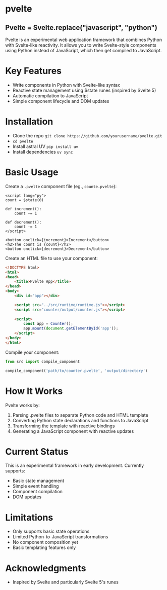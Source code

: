 # pvelte

## Pvelte = Svelte.replace("javascript", "python")

Pvelte is an experimental web application framework that combines Python with Svelte-like reactivity. It allows you to write Svelte-style components using Python instead of JavaScript, which then get compiled to JavaScript.

# Key Features

- Write components in Python with Svelte-like syntax
- Reactive state management using $state runes (inspired by Svelte 5)
- Automatic compilation to JavaScript
- Simple component lifecycle and DOM updates

# Installation

- Clone the repo `git clone https://github.com/yourusername/pvelte.git` 
- `cd pvelte`
- Install astral UV `pip install uv`
- Install dependencies `uv sync`

# Basic Usage

Create a `.pvelte` component file (eg., `counte.pvelte`):

```pvelte
<script lang="py">
count = $state(0)

def increment():
    count += 1

def decrement():
    count -= 1
</script>

<button onclick={increment}>Increment</button>
<h2>The count is {count}</h2>
<button onclick={decrement}>Decrement</button>
```

Create an HTML file to use your component:

```html
<!DOCTYPE html>
<html>
<head>
    <title>Pvelte App</title>
</head>
<body>
    <div id="app"></div>

    <script src="../src/runtime/runtime.js"></script>
    <script src="counter/output/counter.js"></script>
    
    <script>
        const app = Counter();
        app.mount(document.getElementById('app'));
    </script>
</body>
</html>
```

Compile your component:
```python
from src import compile_component

compile_component('path/to/counter.pvelte', 'output/directory')
```


# How It Works
Pvelte works by:
1. Parsing .pvelte files to separate Python code and HTML template
2. Converting Python state declarations and functions to JavaScript
3. Transforming the template with reactive bindings
4. Generating a JavaScript component with reactive updates


# Current Status
This is an experimental framework in early development. Currently supports:

- Basic state management
- Simple event handling
- Component compilation
- DOM updates


# Limitations

- Only supports basic state operations
- Limited Python-to-JavaScript transformations
- No component composition yet
- Basic templating features only


# Acknowledgments

- Inspired by Svelte and particularly Svelte 5's runes